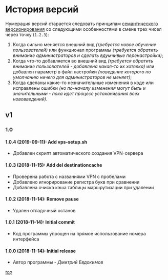 ﻿# История версий

Нумерация версий старается следовать принципам 
[семантического версионирования] со следующими 
особенностями в смене трех чисел через точку (`1.2.3`):

1. Когда сильно меняется внешний вид *(требуется новое обучение 
пользователей)* или функционал программы *(требуется обратить внимание 
администраторов и сделать вдумчивые перенастройки)*;
2. Когда что-то добавляется во внешний вид *(требуется обратить внимание 
пользователей - добавлена какая-то их хотелка)* или добавлен параметр в файл 
настройки *(поведение которого по умолчанию ничего для администраторов не 
меняет)*;
3. Когда сделаны какие-то незначительные изменения в коде или исправлены 
ошибки *(но по-началу изменения могут быть и значительными - пока идет 
процесс устаканивания всех нововведений)*.

## v1
### 1.0

#### 1.0.4 (2019-09-11): Add vps-setup.sh
- Добавлен скрипт автоматического создания VPN-сервера
#### 1.0.3 (2018-11-15): Add del destinationcache
- Проверена работа с названиями VPN с пробелами
- Добавлено игнорирование регистра букв при сравнении
- Добавлена очиска кэша таблицы маршрутизации при удалении
#### 1.0.2 (2018-11-14): Remove pause
- Удален отладочный останов
#### 1.0.1 (2018-11-14): Initial commit
- Код программы упрощен на прямое использование номера интерфейса
#### 1.0.0 (2018-11-14): Initial release
- Автор программы - *Дмитрий Евдокимов*

*[top]*

[семантического версионирования]: http://semver.org/lang/ru/
[top]: #top
